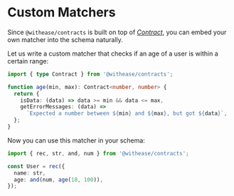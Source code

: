 # Custom Matchers

Since `@withease/contracts` is built on top of [_Contract_](/protocols/contract), you can embed your own matcher into the schema naturally.

Let us write a custom matcher that checks if an age of a user is within a certain range:

```ts
import { type Contract } from '@withease/contracts';

function age(min, max): Contract<number, number> {
  return {
    isData: (data) => data >= min && data <= max,
    getErrorMessages: (data) =>
      `Expected a number between ${min} and ${max}, but got ${data}`,
  };
}
```

Now you can use this matcher in your schema:

```ts
import { rec, str, and, num } from '@withease/contracts';

const User = rec({
  name: str,
  age: and(num, age(18, 100)),
});
```
